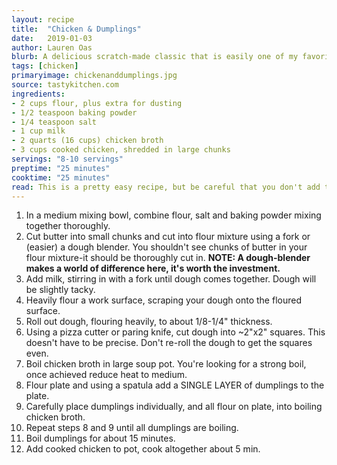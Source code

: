 ```yaml
---
layout: recipe
title:  "Chicken & Dumplings"
date:   2019-01-03
author: Lauren Oas
blurb: A delicious scratch-made classic that is easily one of my favorite recipes!
tags: [chicken]
primaryimage: chickenanddumplings.jpg
source: tastykitchen.com
ingredients: 
- 2 cups flour, plus extra for dusting
- 1/2 teaspoon baking powder
- 1/4 teaspoon salt
- 1 cup milk
- 2 quarts (16 cups) chicken broth
- 3 cups cooked chicken, shredded in large chunks
servings: "8-10 servings"
preptime: "25 minutes"
cooktime: "25 minutes"
read: This is a pretty easy recipe, but be careful that you don't add too many dumplings to the broth in one drop-this can create pockets of flour when it comes time to eat. For chicken, rotisserie is a popular choice, but I usually go with my [Easy Peasy Brown Butter Chicken]
---
```

1. In a medium mixing bowl, combine flour, salt and baking powder mixing together thoroughly. 
2. Cut butter into small chunks and cut into flour mixture using a fork or (easier) a dough blender. You shouldn't see chunks of butter in your flour mixture-it should be thoroughly cut in. **NOTE: A dough-blender makes a world of difference here, it's worth the investment.**
3. Add milk, stirring in with a fork until dough comes together. Dough will be slightly tacky.
4. Heavily flour a work surface, scraping your dough onto the floured surface. 
5. Roll out dough, flouring heavily, to about 1/8-1/4" thickness. 
6. Using a pizza cutter or paring knife, cut dough into ~2"x2" squares. This doesn't have to be precise. Don't re-roll the dough to get the squares even. 
7. Boil chicken broth in large soup pot. You're looking for a strong boil, once achieved reduce heat to medium. 
8. Flour plate and using a spatula add a SINGLE LAYER of dumplings to the plate. 
9. Carefully place dumplings individually, and all flour on plate, into boiling chicken broth. 
10. Repeat steps 8 and 9 until all dumplings are boiling. 
11. Boil dumplings for about 15 minutes. 
12. Add cooked chicken to pot, cook altogether about 5 min. 